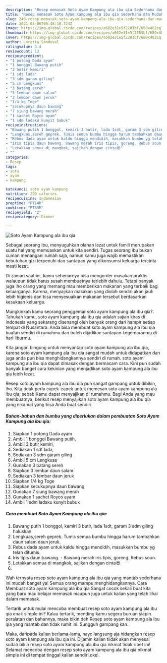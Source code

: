 ```yaml
---
description: "Resep memasak Soto Ayam Kampung ala ibu qia Sederhana dan Mudah Dibuat"
title: "Resep memasak Soto Ayam Kampung ala ibu qia Sederhana dan Mudah Dibuat"
slug: 249-resep-memasak-soto-ayam-kampung-ala-ibu-qia-sederhana-dan-mudah-dibuat
date: 2021-03-06T05:48:18.724Z
image: https://img-global.cpcdn.com/recipes/a602e31e5f2203bf/680x482cq70/soto-ayam-kampung-ala-ibu-qia-foto-resep-utama.jpg
thumbnail: https://img-global.cpcdn.com/recipes/a602e31e5f2203bf/680x482cq70/soto-ayam-kampung-ala-ibu-qia-foto-resep-utama.jpg
cover: https://img-global.cpcdn.com/recipes/a602e31e5f2203bf/680x482cq70/soto-ayam-kampung-ala-ibu-qia-foto-resep-utama.jpg
author: Loretta Sandoval
ratingvalue: 3.4
reviewcount: 13
recipeingredient:
- "1 potong Dada ayam"
- "1 bonggol Bawang putih"
- "3 butir kemiri"
- "1 sdt lada"
- "3 sdm garam giling"
- "5 cm Lengkuas"
- "3 batang sereh"
- "3 lembar daun salam"
- "3 lembar daun jeruk"
- "1/4 kg Toge"
- "secukupnya daun bawang"
- "7 siung bawang merah"
- "1 sachet Royco ayam"
- "1 sdm ladaku kunyit bubuk"
recipeinstructions:
- "Bawang putih 1 bonggol, kemiri 3 butir, lada 1sdt, garam 3 sdm giling haluskan"
- "Lengkuas,sereh geprek. Tumis semua bumbu hingga harum tambahkan daun salam daun jeruk."
- "Rebus dada ayam untuk kaldu hingga mendidih, masukkan bumbu yg telah ditumis."
- "Iris tipis daun bawang. Bawang merah iris tipis, goreng. Rebus soun."
- "Letakkan semua di mangkok, sajikan dengan cinta😍"
- ""
categories:
- Resep
tags:
- soto
- ayam
- kampung

katakunci: soto ayam kampung 
nutrition: 290 calories
recipecuisine: Indonesian
preptime: "PT14M"
cooktime: "PT33M"
recipeyield: "2"
recipecategory: Dinner

---
```



![Soto Ayam Kampung ala ibu qia](https://img-global.cpcdn.com/recipes/a602e31e5f2203bf/680x482cq70/soto-ayam-kampung-ala-ibu-qia-foto-resep-utama.jpg)

Sebagai seorang ibu, menyuguhkan olahan lezat untuk famili merupakan suatu hal yang memuaskan untuk kita sendiri. Tugas seorang ibu bukan cuman menangani rumah saja, namun kamu juga wajib memastikan kebutuhan gizi terpenuhi dan santapan yang dikonsumsi keluarga tercinta mesti lezat.

Di zaman  saat ini, kamu sebenarnya bisa mengorder masakan praktis walaupun tidak harus susah membuatnya terlebih dahulu. Tetapi banyak juga lho orang yang memang mau memberikan makanan yang terbaik bagi keluarganya. Karena, menyajikan masakan yang diolah sendiri akan jauh lebih higienis dan bisa menyesuaikan makanan tersebut berdasarkan kesukaan keluarga. 



Mungkinkah kamu seorang penggemar soto ayam kampung ala ibu qia?. Tahukah kamu, soto ayam kampung ala ibu qia adalah sajian khas di Indonesia yang sekarang disenangi oleh banyak orang dari hampir setiap tempat di Nusantara. Anda bisa membuat soto ayam kampung ala ibu qia buatan sendiri di rumahmu dan boleh dijadikan santapan kegemaranmu di hari liburmu.

Kita jangan bingung untuk menyantap soto ayam kampung ala ibu qia, karena soto ayam kampung ala ibu qia sangat mudah untuk didapatkan dan juga anda pun bisa menghidangkannya sendiri di rumah. soto ayam kampung ala ibu qia dapat dimasak dengan bermacam cara. Kini pun sudah banyak banget cara kekinian yang menjadikan soto ayam kampung ala ibu qia lebih lezat.

Resep soto ayam kampung ala ibu qia pun sangat gampang untuk dibikin, lho. Kita tidak perlu capek-capek untuk memesan soto ayam kampung ala ibu qia, sebab Kamu dapat menyajikan di rumahmu. Bagi Anda yang mau membuatnya, berikut resep menyajikan soto ayam kampung ala ibu qia yang nikamat yang bisa Anda buat sendiri.

<!--inarticleads1-->

##### Bahan-bahan dan bumbu yang diperlukan dalam pembuatan Soto Ayam Kampung ala ibu qia:

1. Siapkan 1 potong Dada ayam
1. Ambil 1 bonggol Bawang putih,
1. Ambil 3 butir kemiri,
1. Sediakan 1 sdt lada,
1. Sediakan 3 sdm garam giling
1. Ambil 5 cm Lengkuas
1. Gunakan 3 batang sereh
1. Siapkan 3 lembar daun salam
1. Sediakan 3 lembar daun jeruk
1. Siapkan 1/4 kg Toge
1. Siapkan secukupnya daun bawang
1. Gunakan 7 siung bawang merah
1. Gunakan 1 sachet Royco ayam
1. Ambil 1 sdm ladaku kunyit bubuk




<!--inarticleads2-->

##### Cara membuat Soto Ayam Kampung ala ibu qia:

1. Bawang putih 1 bonggol, kemiri 3 butir, lada 1sdt, garam 3 sdm giling haluskan
1. Lengkuas,sereh geprek. Tumis semua bumbu hingga harum tambahkan daun salam daun jeruk.
1. Rebus dada ayam untuk kaldu hingga mendidih, masukkan bumbu yg telah ditumis.
1. Iris tipis daun bawang. - Bawang merah iris tipis, goreng. Rebus soun.
1. Letakkan semua di mangkok, sajikan dengan cinta😍
1. 




Wah ternyata resep soto ayam kampung ala ibu qia yang mantab sederhana ini mudah banget ya! Semua orang mampu menghidangkannya. Cara Membuat soto ayam kampung ala ibu qia Sangat cocok sekali buat kita yang baru mau belajar memasak maupun juga untuk kalian yang telah lihai dalam memasak.

Tertarik untuk mulai mencoba membuat resep soto ayam kampung ala ibu qia enak simple ini? Kalau tertarik, mending kamu segera buruan siapin peralatan dan bahannya, maka bikin deh Resep soto ayam kampung ala ibu qia yang mantab dan tidak rumit ini. Sungguh gampang kan. 

Maka, daripada kalian berlama-lama, hayo langsung aja hidangkan resep soto ayam kampung ala ibu qia ini. Dijamin kalian tiidak akan menyesal sudah bikin resep soto ayam kampung ala ibu qia nikmat tidak ribet ini! Selamat mencoba dengan resep soto ayam kampung ala ibu qia nikmat simple ini di tempat tinggal kalian sendiri,oke!.

